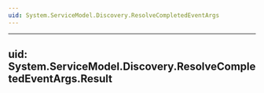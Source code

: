 ```yaml
---
uid: System.ServiceModel.Discovery.ResolveCompletedEventArgs
---
```


---
uid: System.ServiceModel.Discovery.ResolveCompletedEventArgs.Result
---
